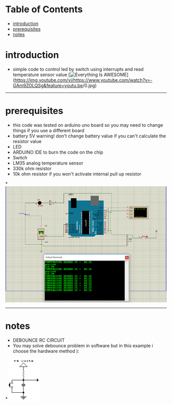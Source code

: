 # Table of Contents
* [introduction](#introduction)
* [prerequisites](#prerequisites)
* [notes](#notes)

# <a name="introduction"></a>introduction
* simple code to control led by switch using interrupts and read temperature sensor value 
 [![Everything Is AWESOME](https://image.ibb.co/k2Wqey/video.png)]
 (https://img.youtube.com/vi/<https://www.youtube.com/watch?v=-GAm9ZOLQSg&feature=youtu.be>/0.jpg)



 <hr>
 

# <a name="prerequisites"></a>prerequisites
* this code was tested on arduino uno board so you may need to change things if you use a different board 
* battery 5V   warning! don't change battery value if you can't calculate the  resistor value 
* LED
* ARDUINO IDE to burn the code on the chip
* Switch 
* LM35 analog temperature sensor 
* 330k ohm resistor
* 10k ohm resistor if you won't activate internal pull up resistor  

*![picture](https://github.com/ayahassan28/Training-assignment-/blob/master/circuit%20simulation.png?raw=true)
  

<hr>

# <a name="notes"></a>notes
* DEBOUNCE RC CIRCUIT 
* You may solve debounce problem in software but in this example i choose the hardware method ):


*![picture](36395612_420881575048143_1740913260552519680_n.png)
